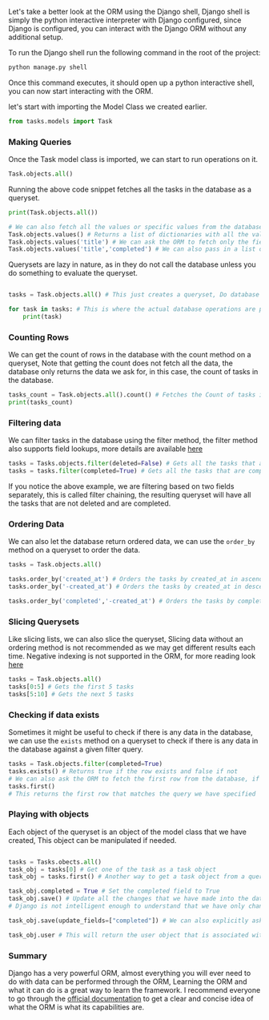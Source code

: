 Let's take a better look at the ORM using the Django shell, Django shell is simply the python interactive interpreter with Django configured, since Django is configured, you can interact with the Django ORM without any additional setup.

To run the Django shell run the following command in the root of the project:

```bash
python manage.py shell
```

Once this command executes, it should open up a python interactive shell, you can now start interacting with the ORM.

let's start with importing the Model Class we created earlier.

```python
from tasks.models import Task
```

### Making Queries

Once the Task model class is imported, we can start to run operations on it.

```python
Task.objects.all()
```

Running the above code snippet fetches all the tasks in the database as a queryset.

```python
print(Task.objects.all())

# We can also fetch all the values or specific values from the database using the values method.
Task.objects.values() # Returns a list of dictionaries with all the values as keys, Note that this fetches all the attributes of a task
Task.objects.values('title') # We can ask the ORM to fetch only the fields that we require only
Task.objects.values('title','completed') # We can also pass in a list of fields to fetch
```

Querysets are lazy in nature, as in they do not call the database unless you do something to evaluate the queryset.

```python

tasks = Task.objects.all() # This just creates a queryset, Do database operations are performed here

for task in tasks: # This is where the actual database operations are performed, The queryset is evaluated here
    print(task)
```

### Counting Rows

We can get the count of rows in the database with the count method on a queryset, Note that getting the count does not fetch all the data, the database only returns the data we ask for, in this case, the count of tasks in the database.

```python
tasks_count = Task.objects.all().count() # Fetches the Count of tasks in the database
print(tasks_count)
```

### Filtering data

We can filter tasks in the database using the filter method, the filter method also supports field lookups, more details are available [here](https://docs.djangoproject.com/en/4.0/ref/models/querysets/#field-lookups)

```python
tasks = Tasks.objects.filter(deleted=False) # Gets all the tasks that are not deleted
tasks = tasks.filter(completed=True) # Gets all the tasks that are completed
```

If you notice the above example, we are filtering based on two fields separately, this is called filter chaining, the resulting queryset will have all the tasks that are not deleted and are completed.

### Ordering Data

We can also let the database return ordered data, we can use the `order_by` method on a queryset to order the data.

```python
tasks = Task.objects.all()

tasks.order_by('created_at') # Orders the tasks by created_at in ascending mode
tasks.order_by('-created_at') # Orders the tasks by created_at in descending mode

tasks.order_by('completed','-created_at') # Orders the tasks by completed ascending and then for rows with the same completed value, use created_at in descending mode
```

### Slicing Querysets

Like slicing lists, we can also slice the queryset, Slicing data without an ordering method is not recommended as we may get different results each time. Negative indexing is not supported in the ORM, for more reading look [here](https://docs.djangoproject.com/en/4.0/topics/db/queries/#limiting-querysets)

```python
tasks = Task.objects.all()
tasks[0:5] # Gets the first 5 tasks
tasks[5:10] # Gets the next 5 tasks
```

### Checking if data exists

Sometimes it might be useful to check if there is any data in the database, we can use the `exists` method on a queryset to check if there is any data in the database against a given filter query.

```python
tasks = Task.objects.filter(completed=True)
tasks.exists() # Returns true if the row exists and false if not
# We can also ask the ORM to fetch the first row from the database, if the row does not exist the method will return None
tasks.first()
# This returns the first row that matches the query we have specified
```

### Playing with objects

Each object of the queryset is an object of the model class that we have created, This object can be manipulated if needed. 

```python

tasks = Tasks.obects.all()
task_obj = tasks[0] # Get one of the task as a task object
task_obj = tasks.first() # Another way to get a task object from a queryset, This particular method get the first row from the database

task_obj.completed = True # Set the completed field to True
task_obj.save() # Update all the changes that we have made into the database. In our case, it updates the completed field to True
# Django is not intelligent enough to understand that we have only changed the completed value, So instead it updates all the values with what it knows last, ie it updates all the values in the current task_obj to the database

task_obj.save(update_fields=["completed"]) # We can also explicitly ask Django to update only the fields we provide in this list, that way it does not have to update all the attributes to the database.

task_obj.user # This will return the user object that is associated with the task object, This object can again be manipulated and saved.
```

### Summary

Django has a very powerful ORM, almost everything you will ever need to do with data can be performed through the ORM, Learning the ORM and what it can do is a great way to learn the framework. I recommend everyone to go through the [official documentation](https://docs.djangoproject.com/en/4.0/ref/models/querysets/) to get a clear and concise idea of what the ORM is what its capabilities are.
